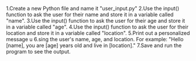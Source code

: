 1.Create a new Python file and name it "user_input.py"
2.Use the input() function to ask the user for their name and store it in a variable called "name".
3.Use the input() function to ask the user for their age and store it in a variable called "age".
4.Use the input() function to ask the user for their location and store it in a variable called "location".
5.Print out a personalized message u
6.sing the user's name, age, and location. For example: "Hello [name], you are [age] years old and live in [location]."
7.Save and run the program to see the output.
